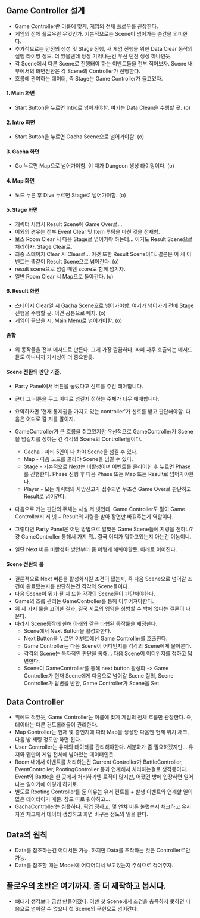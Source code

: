 ## Game Controller 설계
* Game Controller란 이름에 맞게, 게임의 전체 플로우를 관장한다.
* 게임의 전체 플로우란 무엇인가. 기본적으로는 Scene이 넘어가는 순간을 의미한다.
* 추가적으로는 던전의 생성 및 Stage 진행, 새 게임 진행을 위한 Data Clear 동작의 실행 타이밍 정도. 더 있을텐데 당장 기억나는건 우선 던전 생성 하나인듯.
* 각 Scene에서 다른 Scene로 진행돼야 하는 이벤트들을 전부 적어보자. Scene 내부에서의 화면전환은 각 Scene의 Controller가 진행한다.
* 흐름에 관여하는 데이터, 즉 Stage는 Game Controller가 들고있자.
#### 1. Main 화면  
* Start Button을 누르면 Intro로 넘어가야함. 여기는 Data Clean을 수행할 곳. (o)
#### 2. Intro 화면
* Start Button을 누르면 Gacha Scene으로 넘어가야함. (o)
#### 3. Gacha 화면
* Go 누르면 Map으로 넘어가야함. 이 때가 Dungeon 생성 타이밍이다. (o)
#### 4. Map 화면
* 노드 누른 후 Dive 누르면 Stage로 넘어가야함. (o)
#### 5. Stage 화면
* 캐릭터 사망시 Result Scene에 Game Over로...
* 이외의 경우는 전부 Event Clear 및 Item 루팅을 마친 것을 전재함.
* 보스 Room Clear 시 다음 Stage로 넘어가야 하는데... 이거도 Result Scene으로 처리하자. Stage Clear로.
* 최종 스테이지 Clear 시 Clear로... 이것 또한 Result Scene이다. 결론은 이 세 이벤트는 똑같이 Result Scene으로 넘어간다. (o)
* result scene으로 넘길 때엔 score도 함께 넘기자.
* 일반 Room Clear 시 Map으로 돌아간다. (o)
#### 6. Result 화면
* 스테이지 Clear일 시 Gacha Scene으로 넘어가야함. 여기가 넘어가기 전에 Stage 진행을 수행할 곳. 이건 공통으로 빼자. (o) 
* 게임이 끝났을 시, Main Menu로 넘어가야함. (o)
#### 종합
* 위 동작들을 전부 메서드로 만든다. 그게 가장 깔끔하다. 짜피 자주 호출되는 메서드들도 아니니까 가시성이 더 중요한듯.

#### Scene 전환의 판단 기준.
* Party Panel에서 버튼을 눌렀다고 신호를 주긴 해야합니다.
* 근데 그 버튼을 두고 어디로 넘길지 정하는 주체가 너무 애매합니다.
* 요약하자면 '현재 통제권을 가지고 있는 controller'가 신호를 받고 판단해야함. 다음은 어디로 갈 지를 말이지.
* GameController가 큰 흐름을 쥐고있지만 우선적으로 GameController가 Scene을 넘길지를 정하는 건 각각의 Scene의 Controller들이다.
    + Gacha - 파티 5인이 다 차야 Scene을 넘길 수 있다.
    + Map - 다음 노드를 골라야 Scene을 넘길 수 있다.
    + Stage - 기본적으로 Next는 비활성이며 이벤트를 클리어한 후 누르면 Phase를 진행한다. Phase 진행 후 다음 Phase 또는 Map 또는 Result로 넘어가야한다.
    + Player - 모든 캐릭터의 사망신고가 접수되면 무조건 Game Over로 판단하고 Result로 넘어간다.
    
* 다음으로 가는 판단의 주체는 사실 저 넷인데. Game Controller도 말이 Game Controller지 저 넷 + Result의 지령을 받아 장면만 바꿔주는게 역할이다.
* 그렇다면 Party Panel은 어떤 방법으로 알맞은 Game Scene들에 지령을 전하나? 걍 GameController 통해서 가지 뭐.. 결국 어디가 뭐하고있는지 아는건 이놈이니.
* 일단 Next 버튼 비활성화 방안부터 좀 어떻게 해봐야할듯. 아래로 이어진다.

#### Scene 전환의 룰
* 결론적으로 Next 버튼을 활성화시킬 조건이 됐는지, 즉 다음 Scene으로 넘어갈 조건이 완료됐는지를 판단하는건 각각의 Scene들이다.
* 다음 Scene이 뭐가 될 지 또한 각각의 Scene들이 판단해야한다.
* Game의 흐름 관리는 GameController를 통해 이루어져야한다.
* 위 세 가지 룰을 고려한 결과, 결국 서로의 영역을 침범할 수 밖에 없다는 결론이 나온다.
* 따라서 Scene동작에 한해 아래와 같은 타협된 동작룰을 재정한다.
    + Scene에서 Next Button을 활성화한다.
    + Next Button을 누르면 이벤트에선 Game Controller를 호출한다.
    + Game Controller는 다음 Scene이 어디인지를 각각의 Scene에게 물어본다.
    + 각각의 Scene는 독자적인 판단을 통해... 다음 Scene이 어디인지를 정하고 답변한다.
    + Scene이 GameController를 통해 next button 활성화 -> Game Controller가 현재 Scene에게 다음으로 넘어갈 Scene 질의, Scene Controller가 답변을 반환, Game Controller가 Scene을 Set

## Data Controller
* 위에도 적었듯, Game Controller는 이름에 맞게 게임의 전체 흐름만 관장한다. 즉, 데이터는 다른 컨트롤러들이 관리한다.
* Map Controller는 현재 몇 층인지에 따라 Map을 생성한 다음엔 현재 위치 채크, 다음 방 세팅 정도만 하면 된다.
* User Controller는 유저의 데이터를 관리해야한다. 세분화가 좀 필요하겠지만... 유저와 맵만이 게임 전체에 남아있는 데이터인듯.
* Room 내에서 이벤트를 처리하는건 Current Controller가 BattleController, EventController, RootingController 등과 연계해서 처리하는걸로 생각중이다. Event와 Battle을 한 곳에서 처리하기엔 로직이 많지만, 어쨌건 방에 입장하면 일어나는 일이기에 이렇게 하기로.
* 별도로 Rooting Controller를 둔 이유는 유저 컨트롤 + 발생 이벤트와 연계할 일이 많은 데이터이기 때문. 창도 따로 둬야하고...
* GachaController는 심플하다. 픽업 정하고, 몇 연챠 버튼 눌렀는지 채크하고 유저 자원 채크해서 데이터 생성하고 화면 바꾸는 정도의 일을 한다.

## Data의 원칙
* Data를 참조하는건 어디서든 가능. 하지만 Data를 조작하는 것은 Controller로만 가능.
* Data를 참조할 때는 Model에 어디어디서 보고있는지 주석으로 적어주자.

## 플로우의 초반은 여기까지. 좀 더 제작하고 봅시다.
+ 뼈대가 생각보다 금방 만들어졌다. 이젠 첫 Scene에서 조건을 충족하지 못하면 다음으로 넘어갈 수 없으니 첫 Scene의 구현으로 넘어간다.
